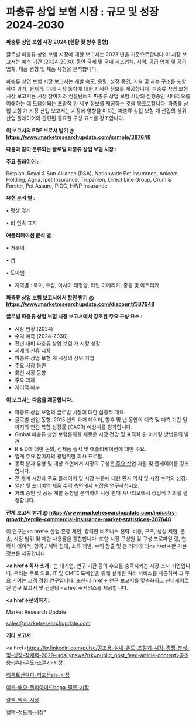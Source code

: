 # 파충류 상업 보험 시장 : 규모 및 성장 2024-2030

<strong>파충류 상업 보험 시장 2024 (현황 및 향후 동향)</strong>

글로벌 파충류 상업 보험 시장에 대한 보고서는 2023 년을 기준으로합니다.이 시장 보고서는 예측 기간 (2024-2030) 동안 국제 및 국내 제조업체, 지역, 공급 업체 및 공급 업체, 제품 변형 및 제품 유형을 분석합니다.

파충류 상업 보험 시장 보고서는 개발 속도, 용량, 성장 동인, 기술 및 자본 구조를 포함하여 과거, 현재 및 미래 시장 동향에 대한 자세한 정보를 제공합니다. 파충류 상업 보험 시장 보고서는 시장 참여자와 컨설턴트가 파충류 상업 보험 시장의 진행중인 시나리오를 이해하는 데 도움이되는 포괄적 인 세부 정보를 제공하는 것을 목표로합니다. 파충류 상업 보험 개 시장 산업 보고서는 시장에 영향을 미치는 파충류 상업 보험 개 산업의 상위 산업 플레이어와 관련된 중요한 구성 요소를 강조합니다.



<strong>이 보고서의 PDF 브로셔 받기 @ <a href=https://www.marketresearchupdate.com/sample/387648>https://www.marketresearchupdate.com/sample/387648</a></strong>



<strong>다음과 같이 분류되는 글로벌 파충류 상업 보험 시장 :</strong>



<strong>주요 플레이어 :</strong>

Petplan, Royal & Sun Alliance (RSA), Nationwide Pet Insurance, Anicom Holding, Agria, ipet Insurance, Trupanion, Direct Line Group, Crum & Forster, Pet Assure, PICC, HWP Insurance



<strong>유형 분석 별 :</strong>

• 평생 덮개

• 비 연속 표지



<strong>애플리케이션 분석 별 :</strong>

• 거북이

• 뱀

• 도마뱀

<ul>
  <li>지역별 : 북미, 유럽, 아시아 태평양, 라틴 아메리카, 중동 및 아프리카</li>
</ul>


<strong>파충류 상업 보험 보고서에서 할인 받기 @ <a href=https://www.marketresearchupdate.com/discount/387648>https://www.marketresearchupdate.com/discount/387648</a></strong>



<strong>글로벌 파충류 상업 보험 시장 보고서에서 강조된 주요 구성 요소 :</strong>
<ul>
  <li>시장 현황 (2024)</li>
  <li>수익 예측 (2024-2030)</li>
  <li>전년 대비 파충류 상업 보험 개 시장 성장</li>
  <li>세계의 신흥 시장</li>
  <li>파충류 상업 보험 개 시장의 상위 기업</li>
  <li>주요 시장 동인</li>
  <li>최신 시장 동향</li>
  <li>주요 과제</li>
  <li>지리적 해부</li>
</ul>


<strong>이 보고서는 다음을 제공합니다.</strong>
<ul>
  <li>파충류 상업 보험의 글로벌 시장에 대한 심층적 개요.</li>
  <li>글로벌 산업 동향, 2015 년의 과거 데이터, 향후 몇 년 동안의 예측 및 예측 기간 말까지의 연간 복합 성장률 (CAGR) 예상치를 평가합니다.</li>
  <li>Global 파충류 상업 보험를위한 새로운 시장 전망 및 표적화 된 마케팅 방법론의 발견</li>
  <li>R &amp; D에 대한 논의, 신제품 출시 및 애플리케이션에 대한 수요.</li>
  <li>업계 주요 참여자의 광범위한 회사 프로필.</li>
  <li>동적 분자 유형 및 대상 측면에서 시장의 구성은<a href=> 주요 산</a>업 자원 및 플레이어를 강조합니다.</li>
  <li>전 세계 시장과 주요 플레이어 및 시장 부문에 대한 환자 역학 및 시장 수익의 성장.</li>
  <li>일반 및 프리미엄 제품 수익 측면<a href=>에서 시</a>장을 연구하십시오.</li>
  <li>거래 승인 및 공동 개발 동향을 분석하여 시장 판매 시나리오에서 상업적 기회를 결정합니다.</li>
</ul>



<strong>전체 보고서 받기 @ <a href=https://www.marketresearchupdate.com/industry-growth/reptile-commercial-insurance-market-statistices-387648>https://www.marketresearchupdate.com/industry-growth/reptile-commercial-insurance-market-statistices-387648</a></strong>

이 연구는<a href=> 산업 존중</a> 체인, 강력한 비즈니스 전략, 비용, 구조, 생성 제한, 운송, 시장 범위 및 제한 사용률을 통합합니다. 또한 시장 구성원 및 구성 프로파일 링, 연락처 데이터, 항목 / 혜택 침대, 소득 개발, 수익 창출 및 총 거래에 대<a href=>한 기본 </a>정보를 제공합니다.



<strong><a href=>회사 소</a>개 :</strong>
는 대기업, 연구 기관 등의 수요를 충족시키는 시장 조사 기업입니다. 우리는 주로 의료, IT 및 CMFE 도메인을 위해 설계된 여러 서비스를 제공하며 그 주요 기여는 고객 경험 연구입니다. 또한<a href=> 연구 보</a>고서를 맞춤화하고 신디케이트 된 연구 보고서 및 컨설팅 <a href=>서비스</a>를 제공합니다.



<strong><a href=>문의하기:</a></strong>

Market Research Update

sales@marketresearchupdate.com



<strong>기타 보고서:</strong>

<a href=https://kr.linkedin.com/pulse/공조용-실내-온도-조절기-시장-경쟁-분석-및-성장-잠재력-2029-isdailynews?trk=public_post_feed-article-content>공조용-실내-온도-조절기-시장</a>

<a href=https://www.linkedin.com/pulse/티옥트산알파-리포산ala-시장-경쟁-분석-및-성장-잠재력-2029/>티옥트산알파-리포산ala-시장</a>

<a href=https://www.linkedin.com/pulse/이축-배향-폴리아미드bopa-필름-시장-현재-및-미래-성장-2029-upobf/>이축-배향-폴리아미드bopa-필름-시장</a>

<a href=https://www.linkedin.com/pulse/갈색-맥주-시장-현재-및-미래-성장-2029-market-matrix-musings-analysis-a5tuf/>갈색-맥주-시장</a>

<a href=https://www.linkedin.com/pulse/혈액-점도계-시장-규모-및-성장-2023-survey-spotlight-pro-24-analysis-w8xcc/>혈액-점도계-시장</a>"
